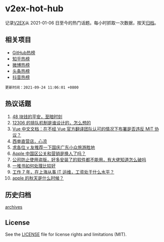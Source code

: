 # v2ex-hot-hub

 记录[V2EX](https://www.v2ex.com/)从 2021-01-06 日至今的热门话题。每小时抓取一次数据，按天[归档](archives)。
 
 ## 相关项目

- [GitHub热榜](https://github.com/lonnyzhang423/github-hot-hub)
- [知乎热榜](https://github.com/lonnyzhang423/zhihu-hot-hub)
- [微博热榜](https://github.com/lonnyzhang423/weibo-hot-hub)
- [头条热榜](https://github.com/lonnyzhang423/toutiao-hot-hub)
- [抖音热榜](https://github.com/lonnyzhang423/douyin-hot-hub)


 `更新时间：2021-09-24 11:06:01 +0800`

## 热议话题

1. [48 块钱的平安，至暗时刻](https://www.v2ex.com/t/803718)
1. [12306 的排队机制是谁设计的，怎么想的](https://www.v2ex.com/t/803662)
1. [Vue 中文文档：在不经 Vue 官方翻译团队认可的情况下布署是否违反 MIT 协议？](https://www.v2ex.com/t/803701)
1. [西单直营店，心凉](https://www.v2ex.com/t/803799)
1. [求各位 v 友推荐一下国庆广东小众旅游胜地](https://www.v2ex.com/t/803573)
1. [Apple 中国区公关和营销是换人了吗？](https://www.v2ex.com/t/803751)
1. [公司防止使用盗版，好多安装了的软件都不能用，有大佬知道怎么破吗](https://www.v2ex.com/t/803652)
1. [一堆书如何处理比较好](https://www.v2ex.com/t/803616)
1. [工作 7 年，在上海从事 IT 运维，工资处于什么水平？](https://www.v2ex.com/t/803597)
1. [apple 的秋天是什么时候？](https://www.v2ex.com/t/803677)

## 历史归档

[archives](archives)

## License

See the [LICENSE](LICENSE) file for license rights and limitations (MIT).
